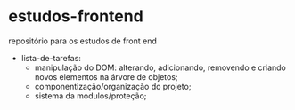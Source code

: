 # estudos-frontend
repositório para os estudos de front end

- lista-de-tarefas:
     - manipulação do DOM: alterando, adicionando, removendo e criando novos elementos na árvore de objetos;
     - componentização/organização do projeto;
     - sistema da modulos/proteção;
